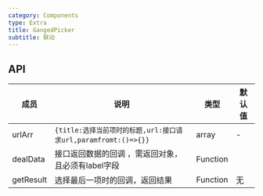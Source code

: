 ```yaml
---
category: Components
type: Extra
title: GangedPicker
subtitle: 联动
---
```



## API

| 成员        | 说明           | 类型      | 默认值       |
|------------|----------------|--------------------|--------------|
| urlArr     | `{title:选择当前项时的标题,url:接口请求url,paramfromt:()=>{}}`  |   array   |   -  |
| dealData   |   接口返回数据的回调 ，需返回对象，且必须有label字段  | Function |      |
| getResult    | 选择最后一项时的回调，返回结果 | Function|   无  |
